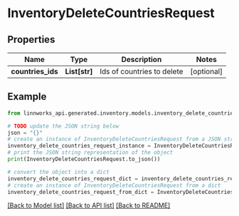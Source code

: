 # InventoryDeleteCountriesRequest


## Properties

Name | Type | Description | Notes
------------ | ------------- | ------------- | -------------
**countries_ids** | **List[str]** | Ids of countries to delete | [optional] 

## Example

```python
from linnworks_api.generated.inventory.models.inventory_delete_countries_request import InventoryDeleteCountriesRequest

# TODO update the JSON string below
json = "{}"
# create an instance of InventoryDeleteCountriesRequest from a JSON string
inventory_delete_countries_request_instance = InventoryDeleteCountriesRequest.from_json(json)
# print the JSON string representation of the object
print(InventoryDeleteCountriesRequest.to_json())

# convert the object into a dict
inventory_delete_countries_request_dict = inventory_delete_countries_request_instance.to_dict()
# create an instance of InventoryDeleteCountriesRequest from a dict
inventory_delete_countries_request_from_dict = InventoryDeleteCountriesRequest.from_dict(inventory_delete_countries_request_dict)
```
[[Back to Model list]](../README.md#documentation-for-models) [[Back to API list]](../README.md#documentation-for-api-endpoints) [[Back to README]](../README.md)


